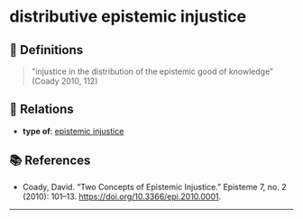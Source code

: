 # distributive epistemic injustice

## 📖 Definitions

> "injustice in the distribution of the epistemic good of knowledge" (Coady 2010, 112)

## 🔗 Relations

- **type of**: [epistemic injustice](./epistemic-injustice.md)

## 📚 References

- Coady, David. “Two Concepts of Epistemic Injustice.” Episteme 7, no. 2 (2010): 101–13. https://doi.org/10.3366/epi.2010.0001.

---

<script src="https://giscus.app/client.js"
                data-repo="natesheehan/conceptcartography"
                data-repo-id="R_kgDOPB5QiQ"
                data-category="General"
                data-category-id="DIC_kwDOPB5Qic4CsAxd"
                data-mapping="pathname"
                data-strict="0"
                data-reactions-enabled="1"
                data-emit-metadata="0"
                data-input-position="bottom"
                data-theme="catppuccin_mocha"
                data-lang="en"
                crossorigin="anonymous"
                async>
        </script>
        
